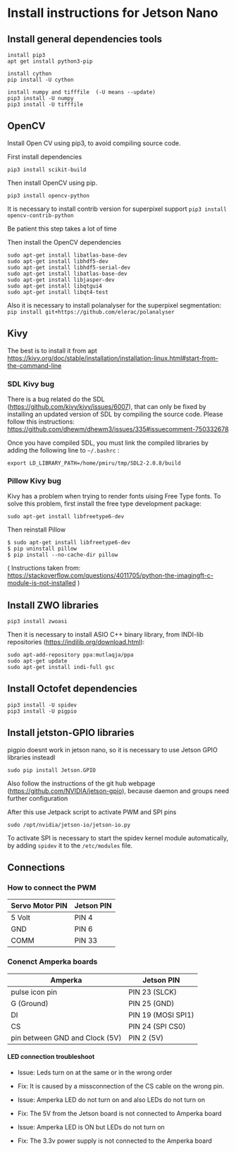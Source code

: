 # Install instructions for Jetson Nano

## Install general dependencies tools
```
install pip3
apt get install python3-pip

install cython
pip install -U cython 

install numpy and tifffile  (-U means --update)
pip3 install -U numpy 
pip3 install -U tifffile 
```

## OpenCV
Install Open CV using pip3, to avoid compiling source code. 

First install dependencies   

`pip3 install scikit-build`

Then install OpenCV using pip. 

`pip3 install opencv-python`

It is necessary to install contrib version for superpixel support
`pip3 install opencv-contrib-python`

Be patient this step takes a lot of time

Then install the OpenCV dependencies 
```
sudo apt-get install libatlas-base-dev
sudo apt-get install libhdf5-dev
sudo apt-get install libhdf5-serial-dev
sudo apt-get install libatlas-base-dev
sudo apt-get install libjasper-dev
sudo apt-get install libqtgui4 
sudo apt-get install libqt4-test
```

Also it is necessary to install polanalyser for the superpixel segmentation:
`pip install git+https://github.com/elerac/polanalyser`

## Kivy
The best is to install it from apt
https://kivy.org/doc/stable/installation/installation-linux.html#start-from-the-command-line

### SDL Kivy bug
There is a bug related do the SDL (https://github.com/kivy/kivy/issues/6007), that can only be fixed by installing an updated version of SDL by compiling the source code. Please follow this instructions: https://github.com/dhewm/dhewm3/issues/335#issuecomment-750332678

Once you have compiled SDL, you must link the compiled libraries by adding the following line to  `~/.bashrc` :

`export LD_LIBRARY_PATH=/home/pmiru/tmp/SDL2-2.0.8/build`

### Pillow Kivy bug 
Kivy has a problem when trying to render fonts uising Free Type fonts. To solve this problem, first install the free type development package:

`sudo apt-get install libfreetype6-dev`

Then reinstall Pillow 

```
$ sudo apt-get install libfreetype6-dev
$ pip uninstall pillow
$ pip install --no-cache-dir pillow
```

( Instructions taken from: https://stackoverflow.com/questions/4011705/python-the-imagingft-c-module-is-not-installed )


## Install ZWO libraries 
`pip3 install zwoasi`

Then it is necessary to install ASIO C++ binary library, from INDI-lib repositories (https://indilib.org/download.html):

```
sudo apt-add-repository ppa:mutlaqja/ppa
sudo apt-get update
sudo apt-get install indi-full gsc
```

## Install Octofet dependencies
```
pip3 install -U spidev
pip3 install -U pigpio
```

## Install jetston-GPIO libraries 
pigpio doesnt work in jetson nano, so it is necessary to use Jetson GPIO libraries insteadl 

`sudo pip install Jetson.GPIO`

Also follow the instructions of the git hub webpage (https://github.com/NVIDIA/jetson-gpio), because daemon and groups need further configuration


After this use Jetpack script to activate PWM and SPI pins 

`sudo /opt/nvidia/jetson-io/jetson-io.py`

To activate SPI is necessary to start the spidev kernel module automatically, by adding `spidev` it to the `/etc/modules` file.


## Connections

### How to connect the PWM

| Servo Motor PIN  | Jetson PIN  |
| ------------- | ------------- |
| 5 Volt   | PIN 4  |
| GND   | PIN 6  |
| COMM   | PIN 33  |

### Conenct Amperka boards

| Amperka  | Jetson PIN |
| ------------- | ------------- |
| pulse icon pin   | PIN 23  (SLCK) |
| G (Ground) | PIN 25 (GND)  |
| DI   | PIN 19 (MOSI SPI1) |
| CS   | PIN 24 (SPI CS0) |
| pin between GND and Clock (5V)   | PIN 2 (5V) |

#### LED connection troubleshoot
- Issue: Leds turn on at the same or in the wrong order
- Fix: It is caused by a missconnection of the CS cable on the wrong pin.

- Issue: Amperka LED do not turn on and also LEDs do not turn on
- Fix: The 5V from the Jetson board is not connected to Amperka board

- Issue: Amperka LED is ON but LEDs do not turn on
- Fix: The 3.3v power supply is not connected to the Amperka board






